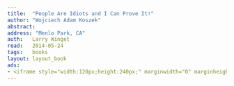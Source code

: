 ```yaml
---
title:	"People Are Idiots and I Can Prove It!"
author: "Wojciech Adam Koszek"
abstract:
address: "Menlo Park, CA"
auth:	Larry Winget
read:	2014-05-24
tags:	books
layout: layout_book
ads:
- <iframe style="width:120px;height:240px;" marginwidth="0" marginheight="0" scrolling="no" frameborder="0" src="//ws-na.amazon-adsystem.com/widgets/q?ServiceVersion=20070822&OneJS=1&Operation=GetAdHtml&MarketPlace=US&source=ss&ref=ss_til&ad_type=product_link&tracking_id=wkoszek-20&marketplace=amazon&region=US&placement=B001TKKC1C&asins=B001TKKC1C&linkId=3TSRKW4KZOGCK422&show_border=false&link_opens_in_new_window=true&price_color=333333&title_color=C00000&bg_color=FFFFFF"></iframe>
---
```


